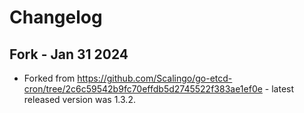 # Changelog

## Fork - Jan 31 2024

* Forked from https://github.com/Scalingo/go-etcd-cron/tree/2c6c59542b9fc70effdb5d2745522f383ae1ef0e - latest released version was 1.3.2.